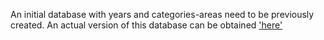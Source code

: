 An initial database with years and categories-areas need to be previously created.
An actual version of this database can be obtained ['here'](https://www.dropbox.com/s/pt3teejjtbyvbqm/scimago-Jul11-14-2.db?dl=0)


